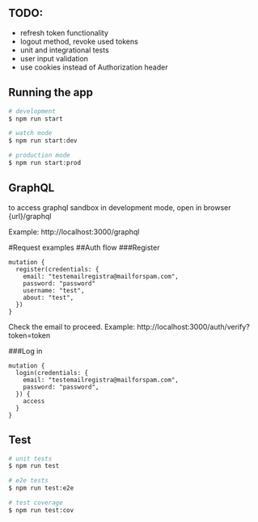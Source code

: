 ## TODO:
- refresh token functionality
- logout method, revoke used tokens
- unit and integrational tests
- user input validation
- use cookies instead of Authorization header

## Running the app

```bash
# development
$ npm run start

# watch mode
$ npm run start:dev

# production mode
$ npm run start:prod
```

## GraphQL
to access graphql sandbox in development mode, open in browser {url}/graphql

Example: http://localhost:3000/graphql


#Request examples
##Auth flow
###Register
```
mutation {
  register(credentials: {
    email: "testemailregistra@mailforspam.com",
    password: "password"
    username: "test",
    about: "test",
  })
}

```
Check the email to proceed.
Example:
http://localhost:3000/auth/verify?token=token

###Log in
```
mutation {
  login(credentials: {
    email: "testemailregistra@mailforspam.com",
    password: "password",
  }) {
    access
  }
}
```

## Test

```bash
# unit tests
$ npm run test

# e2e tests
$ npm run test:e2e

# test coverage
$ npm run test:cov
```